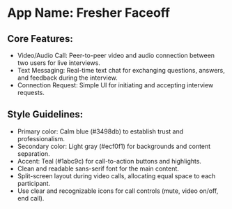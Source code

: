 # **App Name**: Fresher Faceoff

## Core Features:

- Video/Audio Call: Peer-to-peer video and audio connection between two users for live interviews.
- Text Messaging: Real-time text chat for exchanging questions, answers, and feedback during the interview.
- Connection Request: Simple UI for initiating and accepting interview requests.

## Style Guidelines:

- Primary color: Calm blue (#3498db) to establish trust and professionalism.
- Secondary color: Light gray (#ecf0f1) for backgrounds and content separation.
- Accent: Teal (#1abc9c) for call-to-action buttons and highlights.
- Clean and readable sans-serif font for the main content.
- Split-screen layout during video calls, allocating equal space to each participant.
- Use clear and recognizable icons for call controls (mute, video on/off, end call).